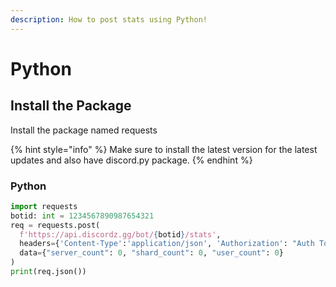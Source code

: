 ```yaml
---
description: How to post stats using Python!
---
```


# Python

## Install the Package

Install the package named requests

{% hint style="info" %}
 Make sure to install the latest version for the latest updates and also have discord.py package.
{% endhint %}

### Python

```py
import requests
botid: int = 1234567890987654321
req = requests.post(
  f'https://api.discordz.gg/bot/{botid}/stats', 
  headers={'Content-Type':'application/json', 'Authorization': "Auth Token"},
  data={"server_count": 0, "shard_count": 0, "user_count": 0}
)
print(req.json())
```


